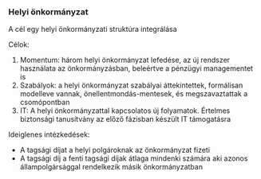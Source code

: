 ### Helyi önkormányzat

A cél egy helyi önkormányzati struktúra integrálása

Célok:

1. Momentum: három helyi önkormányzat lefedése, az új rendszer használata az önkormányzásban, beleértve a pénzügyi managementet is
2. Szabályok: a helyi önkormányzat szabályai áttekintettek, formálisan modelleve vannak, önellentmondás-mentesek, és megszavaztattak a csomópontban
3. IT: A helyi önkormányzattal kapcsolatos új folyamatok. Értelmes biztonsági tanusítvány az előző fázisban készült IT támogatásra

Ideiglenes intézkedések:

* A tagsági díjat a helyi polgároknak az önkormányzat fizeti
* A tagsági díj a fenti tagsági díjak átlaga mindenki számára aki azonos állampolgársággal rendelkezik másik önkormányzatban



